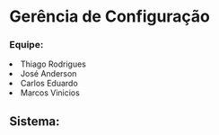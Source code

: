 <h1> Gerência de Configuração </h1>

<h3> Equipe: </h3>
<li>Thiago Rodrigues</>
<li>José Anderson</>
<li>Carlos Eduardo</>
<li>Marcos Vinicios</>
 
 <h2> Sistema: </h2>
 
